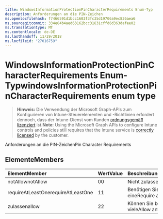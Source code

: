 ```yaml
---
title: WindowsInformationProtectionPinCharacterRequirements Enum-Typ
description: Anforderungen an die PIN-Zeichen
ms.openlocfilehash: f7466591d1bcc1603f3fc35d19706a9ec836aea6
ms.sourcegitcommit: 334e84b4aed63162bcc31831cffd6d363dafee02
ms.translationtype: MT
ms.contentlocale: de-DE
ms.lasthandoff: 11/29/2018
ms.locfileid: "27016759"
---
```

# <a name="windowsinformationprotectionpincharacterrequirements-enum-type"></a><span data-ttu-id="7b62c-103">WindowsInformationProtectionPinCharacterRequirements Enum-Typ</span><span class="sxs-lookup"><span data-stu-id="7b62c-103">windowsInformationProtectionPinCharacterRequirements enum type</span></span>

> <span data-ttu-id="7b62c-104">**Hinweis:** Die Verwendung der Microsoft Graph-APIs zum Konfigurieren von Intune-Steuerelementen und -Richtlinien erfordert dennoch, dass der Intune-Dienst vom Kunden [ordnungsgemäß lizenziert](https://go.microsoft.com/fwlink/?linkid=839381) ist.</span><span class="sxs-lookup"><span data-stu-id="7b62c-104">**Note:** Using the Microsoft Graph APIs to configure Intune controls and policies still requires that the Intune service is [correctly licensed](https://go.microsoft.com/fwlink/?linkid=839381) by the customer.</span></span>

<span data-ttu-id="7b62c-105">Anforderungen an die PIN-Zeichen</span><span class="sxs-lookup"><span data-stu-id="7b62c-105">Pin Character Requirements</span></span>
## <a name="members"></a><span data-ttu-id="7b62c-106">Elemente</span><span class="sxs-lookup"><span data-stu-id="7b62c-106">Members</span></span>
|<span data-ttu-id="7b62c-107">Element</span><span class="sxs-lookup"><span data-stu-id="7b62c-107">Member</span></span>|<span data-ttu-id="7b62c-108">Wert</span><span class="sxs-lookup"><span data-stu-id="7b62c-108">Value</span></span>|<span data-ttu-id="7b62c-109">Beschreibung</span><span class="sxs-lookup"><span data-stu-id="7b62c-109">Description</span></span>|
|:---|:---|:---|
|<span data-ttu-id="7b62c-110">notAllow</span><span class="sxs-lookup"><span data-stu-id="7b62c-110">notAllow</span></span>|<span data-ttu-id="7b62c-111">0</span><span class="sxs-lookup"><span data-stu-id="7b62c-111">0</span></span>|<span data-ttu-id="7b62c-112">Nicht zulassen</span><span class="sxs-lookup"><span data-stu-id="7b62c-112">Not allow</span></span>|
|<span data-ttu-id="7b62c-113">requireAtLeastOne</span><span class="sxs-lookup"><span data-stu-id="7b62c-113">requireAtLeastOne</span></span>|<span data-ttu-id="7b62c-114">1</span><span class="sxs-lookup"><span data-stu-id="7b62c-114">1</span></span>|<span data-ttu-id="7b62c-115">Benötigen Sie mindestens eine</span><span class="sxs-lookup"><span data-stu-id="7b62c-115">Require atleast one</span></span>|
|<span data-ttu-id="7b62c-116">zulassen</span><span class="sxs-lookup"><span data-stu-id="7b62c-116">allow</span></span>|<span data-ttu-id="7b62c-117">2</span><span class="sxs-lookup"><span data-stu-id="7b62c-117">2</span></span>|<span data-ttu-id="7b62c-118">Können Sie beliebig viele</span><span class="sxs-lookup"><span data-stu-id="7b62c-118">Allow any number</span></span>|



